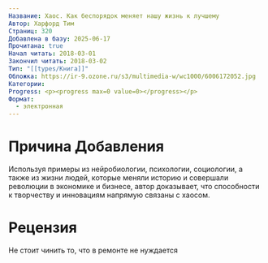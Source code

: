 ```yaml
---
Название: Хаос. Как беспорядок меняет нашу жизнь к лучшему
Автор: Харфорд Тим
Страниц: 320
Добавлена в базу: 2025-06-17
Прочитана: true
Начал читать: 2018-03-01
Закончил читать: 2018-03-02
Тип: "[[types/Книга]]"
Обложка: https://ir-9.ozone.ru/s3/multimedia-w/wc1000/6006172052.jpg
Категории: 
Progress: <p><progress max=0 value=0></progress></p>
Формат:
  - электронная
---
```

# Причина Добавления

Используя примеры из нейробиологии, психологии, социологии, а также из жизни людей, которые меняли историю и совершали революции в экономике и бизнесе, автор доказывает, что способности к творчеству и инновациям напрямую связаны с хаосом.
# Рецензия

Не стоит чинить то, что в ремонте не нуждается